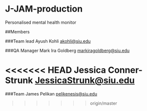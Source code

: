 # J-JAM-production
Personalised mental health monitor


##Members

###Team lead
Ayush Kohli
akohli@siu.edu

###QA Manager
Mark Ira Goldberg
markiragoldberg@siu.edu

<<<<<<< HEAD
Jessica Conner-Strunk
JessicaStrunk@siu.edu
=======
###Team
James Pelikan
pelikenesis@siu.edu
>>>>>>> origin/master
